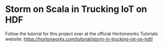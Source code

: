 # Storm on Scala in Trucking IoT on HDF

Follow the tutorial for this project over at the official Hortonworks Tutorials website: <https://hortonworks.com/tutorial/storm-in-trucking-iot-on-hdf/>
